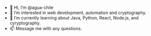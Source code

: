 - 👋 Hi, I’m @agua-chile
- 👀 I’m interested in web development, automation and cryptography.
- 🌱 I’m currently learning about Java, Python, React, Node.js, and cyryptography.
- 📫 Message me with any questions.

<!---
agua-chile/agua-chile is a ✨ special ✨ repository because its `README.md` (this file) appears on your GitHub profile.
You can click the Preview link to take a look at your changes.
--->
